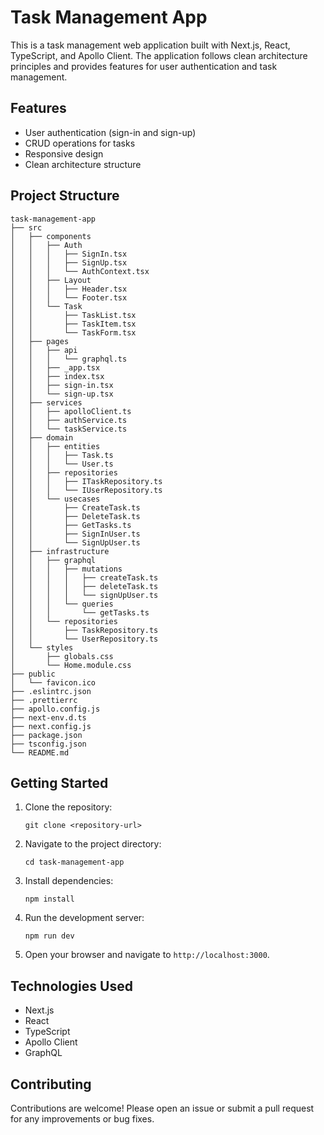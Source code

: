 # Task Management App

This is a task management web application built with Next.js, React, TypeScript, and Apollo Client. The application follows clean architecture principles and provides features for user authentication and task management.

## Features

- User authentication (sign-in and sign-up)
- CRUD operations for tasks
- Responsive design
- Clean architecture structure

## Project Structure

```
task-management-app
├── src
│   ├── components
│   │   ├── Auth
│   │   │   ├── SignIn.tsx
│   │   │   ├── SignUp.tsx
│   │   │   └── AuthContext.tsx
│   │   ├── Layout
│   │   │   ├── Header.tsx
│   │   │   └── Footer.tsx
│   │   └── Task
│   │       ├── TaskList.tsx
│   │       ├── TaskItem.tsx
│   │       └── TaskForm.tsx
│   ├── pages
│   │   ├── api
│   │   │   └── graphql.ts
│   │   ├── _app.tsx
│   │   ├── index.tsx
│   │   ├── sign-in.tsx
│   │   └── sign-up.tsx
│   ├── services
│   │   ├── apolloClient.ts
│   │   ├── authService.ts
│   │   └── taskService.ts
│   ├── domain
│   │   ├── entities
│   │   │   ├── Task.ts
│   │   │   └── User.ts
│   │   ├── repositories
│   │   │   ├── ITaskRepository.ts
│   │   │   └── IUserRepository.ts
│   │   └── usecases
│   │       ├── CreateTask.ts
│   │       ├── DeleteTask.ts
│   │       ├── GetTasks.ts
│   │       ├── SignInUser.ts
│   │       └── SignUpUser.ts
│   ├── infrastructure
│   │   ├── graphql
│   │   │   ├── mutations
│   │   │   │   ├── createTask.ts
│   │   │   │   ├── deleteTask.ts
│   │   │   │   └── signUpUser.ts
│   │   │   └── queries
│   │   │       └── getTasks.ts
│   │   └── repositories
│   │       ├── TaskRepository.ts
│   │       └── UserRepository.ts
│   └── styles
│       ├── globals.css
│       └── Home.module.css
├── public
│   └── favicon.ico
├── .eslintrc.json
├── .prettierrc
├── apollo.config.js
├── next-env.d.ts
├── next.config.js
├── package.json
├── tsconfig.json
└── README.md
```

## Getting Started

1. Clone the repository:
   ```
   git clone <repository-url>
   ```

2. Navigate to the project directory:
   ```
   cd task-management-app
   ```

3. Install dependencies:
   ```
   npm install
   ```

4. Run the development server:
   ```
   npm run dev
   ```

5. Open your browser and navigate to `http://localhost:3000`.

## Technologies Used

- Next.js
- React
- TypeScript
- Apollo Client
- GraphQL

## Contributing

Contributions are welcome! Please open an issue or submit a pull request for any improvements or bug fixes.